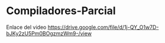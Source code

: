 # Compiladores-Parcial


Enlace del video
https://drive.google.com/file/d/1j-QY_O1w7D-bJKy2zU5Pm0BOgzmzWm9-/view

